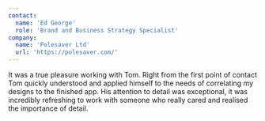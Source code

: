 ```yaml
---
contact:
  name: 'Ed George'
  role: 'Brand and Business Strategy Specialist'
company:
  name: 'Polesaver Ltd'
  url: 'https://polesaver.com/'
---
```


It was a true pleasure working with Tom. Right from the first point of contact Tom quickly understood and applied himself to the needs of correlating my designs to the finished app. His attention to detail was exceptional, it was incredibly refreshing to work with someone who really cared and realised the importance of detail.
